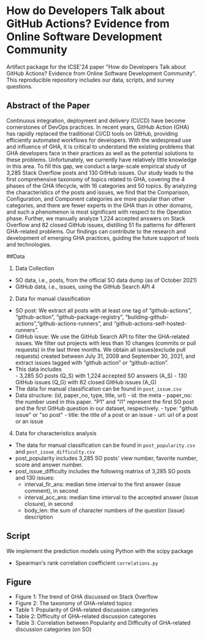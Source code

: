 # How do Developers Talk about GitHub Actions? Evidence from Online Software Development Community

Artifact package for the ICSE'24 paper "How do Developers Talk about GitHub Actions? Evidence from Online Software Development Community". This reproducible repository includes our data, scripts, and survey questions.

## Abstract of the Paper
Continuous integration, deployment and delivery (CI/CD) have become cornerstones of DevOps practices. In recent years, GitHub Action (GHA) has rapidly replaced the traditional CI/CD tools on GitHub, providing efficiently automated workflows for developers. With the widespread use and influence of GHA, it is critical to
understand the existing problems that GHA developers face in their practices as well as the potential solutions to these problems. Unfortunately, we currently have relatively little knowledge in this area. To fill this gap, we conduct a large-scale empirical study of 3,285 Stack Overflow posts and 130 GitHub issues. Our study leads to the first comprehensive taxonomy of topics related to GHA, covering the 4 phases of the GHA lifecycle, with 16 categories and 50 topics. By analyzing the characteristics of the posts and issues, we find that the Comparison, Configuration, and Component categories are more popular than other categories, and there are fewer experts in the GHA than in other domains, and such a phenomenon is most significant with respect to the Operation phase. Further, we manually analyze 1,224 accepted answers on Stack Overflow and 82 closed GitHub issues, distilling 51 fix patterns for different GHA-related problems. Our findings can contribute to the research and development of emerging GHA practices, guiding the future support of tools and technologies.

##Data
1. Data Collection
 - SO data, i.e., posts, from the official SO data dump (as of October 2021)
  - GitHub data, i.e., issues, using the GitHub Search API 4
2. Data for manual classification
  - SO post: We extract all posts with at least one tag of “github-actions”, “github-action”, “github-package-registry”, “building-github-actions”,“github-actions-runners”, and “github-actions-self-hosted-runners”.
  - GitHub issue: We use the GitHub Search API to filter the GHA-related issues. We filter out projects with less than 10 changes (commits or pull requests) in the last three months. We obtain all issues(exclude pull requests) created between July 31, 2008 and September 30, 2021, and extract issues tagged with “github action” or “github-action”. 
  - This data includes  
    	- 3,285 SO posts (Q\_S) with 1,224 accepted SO answers (A\_S)
    	- 130 GitHub issues (Q\_G) with 82 closed GitHub issues (A\_G)
  - The data for manual classification can be found in `post_issue.csv`
  - Data structure: (id, paper_no, type, title, url)
    	- id: the meta
    	- paper\_no: the number used in this paper. "P1" and "I1" represent the first SO post and the first GitHub question in our dataset, respectively.
    	- type: "github issue" or "so post"
    	- title: the title of a post or an issue
    	- url: url of a post or an issue   
  
4. Data for characteristics analysis
  - The data for manual classification can be found in `post_popularity.csv` and `post_issue_difficulty.csv`
  - post\_popularity includes 3,285 SO posts' view number, favorite number, score and answer number.
  - post\_issue\_difficulty includes the following matrixs of 3,285 SO posts and 130 issues:
     - interval\_fir\_ans: median time interval to the first answer (issue comment), in second
     - interval\_acc\_ans: median time interval to the accepted answer (issue closure), in second
     - body\_len: the sum of character numbers of the question (issue) description

## Script
We implement the prediction models using Python with the scipy package

 - Spearman's rank correlation coefficient `correlations.py`

## Figure
- Figure 1: The trend of GHA discussed on Stack Overflow
- Figure 2: The taxonomy of GHA-related topics
- Table 1: Popularity of GHA-related discussion categories
- Table 2: Difficulty of GHA-related discussion categories
- Table 3: Correlation between Popularity and Difficulty of GHA-related discussion categories (on SO)

